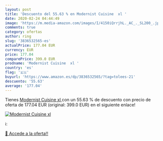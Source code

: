 ```yaml
---
layout: post
title: 'Descuento del 55.63 % en Modernist Cuisine  xl '
date: 2020-02-24 04:44:49
image: 'https://m.media-amazon.com/images/I/4150iQrrjhL._AC_._SL200_.jpg'
comments: true
category: ofertas
author: ring
slug: '3836532565-es'
actualPrice: 177.04 EUR
currency: EUR
price: 177.04
comparePrice: 399.0 EUR
prodname: 'Modernist Cuisine  xl '
country: 'es'
flag: '🇪🇸'
buyurl: 'https://www.amazon.es/dp/3836532565/?tag=tolees-21'
descuento: '55.63'
average: '177.04'
---
```


Tienes [Modernist Cuisine  xl ](https://www.amazon.es/dp/3836532565/?tag=tolees-21) con un 55.63 % de descuento con precio de oferta de 177.04 EUR (original: 399.0 EUR) en el siguiente enlace!

[![Modernist Cuisine  xl ](https://m.media-amazon.com/images/I/4150iQrrjhL._AC_._SL200_.jpg)](https://www.amazon.es/dp/3836532565/?tag=tolees-21)

ℹ️:


[🛒 Accede a la oferta!!](https://www.amazon.es/dp/3836532565/?tag=tolees-21)
